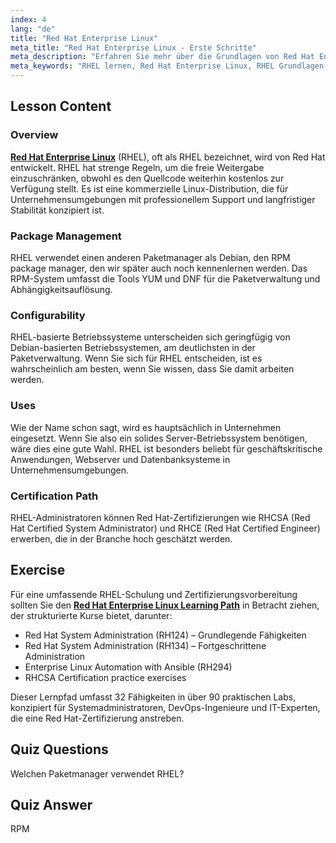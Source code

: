 ```yaml
---
index: 4
lang: "de"
title: "Red Hat Enterprise Linux"
meta_title: "Red Hat Enterprise Linux - Erste Schritte"
meta_description: "Erfahren Sie mehr über die Grundlagen von Red Hat Enterprise Linux (RHEL), seinen RPM-Paketmanager und seine Unternehmensanwendungen. Verstehen Sie die Kernunterschiede und Vorteile von RHEL."
meta_keywords: "RHEL lernen, Red Hat Enterprise Linux, RHEL Grundlagen, RPM Paketmanager, Linux Server OS, RHEL für Anfänger, RHEL Anleitung"
---
```


## Lesson Content

### Overview

[**Red Hat Enterprise Linux**](https://www.redhat.com/en/technologies/linux-platforms/enterprise-linux) (RHEL), oft als RHEL bezeichnet, wird von Red Hat entwickelt. RHEL hat strenge Regeln, um die freie Weitergabe einzuschränken, obwohl es den Quellcode weiterhin kostenlos zur Verfügung stellt. Es ist eine kommerzielle Linux-Distribution, die für Unternehmensumgebungen mit professionellem Support und langfristiger Stabilität konzipiert ist.

### Package Management

RHEL verwendet einen anderen Paketmanager als Debian, den RPM package manager, den wir später auch noch kennenlernen werden. Das RPM-System umfasst die Tools YUM und DNF für die Paketverwaltung und Abhängigkeitsauflösung.

### Configurability

RHEL-basierte Betriebssysteme unterscheiden sich geringfügig von Debian-basierten Betriebssystemen, am deutlichsten in der Paketverwaltung. Wenn Sie sich für RHEL entscheiden, ist es wahrscheinlich am besten, wenn Sie wissen, dass Sie damit arbeiten werden.

### Uses

Wie der Name schon sagt, wird es hauptsächlich in Unternehmen eingesetzt. Wenn Sie also ein solides Server-Betriebssystem benötigen, wäre dies eine gute Wahl. RHEL ist besonders beliebt für geschäftskritische Anwendungen, Webserver und Datenbanksysteme in Unternehmensumgebungen.

### Certification Path

RHEL-Administratoren können Red Hat-Zertifizierungen wie RHCSA (Red Hat Certified System Administrator) und RHCE (Red Hat Certified Engineer) erwerben, die in der Branche hoch geschätzt werden.

## Exercise

Für eine umfassende RHEL-Schulung und Zertifizierungsvorbereitung sollten Sie den **[Red Hat Enterprise Linux Learning Path](https://labex.io/skilltrees/rhel)** in Betracht ziehen, der strukturierte Kurse bietet, darunter:

- Red Hat System Administration (RH124) – Grundlegende Fähigkeiten
- Red Hat System Administration (RH134) – Fortgeschrittene Administration
- Enterprise Linux Automation with Ansible (RH294)
- RHCSA Certification practice exercises

Dieser Lernpfad umfasst 32 Fähigkeiten in über 90 praktischen Labs, konzipiert für Systemadministratoren, DevOps-Ingenieure und IT-Experten, die eine Red Hat-Zertifizierung anstreben.

## Quiz Questions

Welchen Paketmanager verwendet RHEL?

## Quiz Answer

RPM
